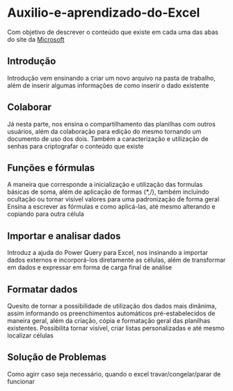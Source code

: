 # Auxilio-e-aprendizado-do-Excel

Com objetivo de descrever o conteúdo que existe em cada uma das abas do site da [Microsoft](https://support.microsoft.com/pt-br/excel)

## Introdução 

Introdução vem ensinando a criar um novo arquivo na pasta de trabalho, além de inserir algumas informações de como inserir o dado existente

## Colaborar

Já nesta parte, nos ensina o compartilhamento das planilhas com outros usuários, além da colaboração para edição do mesmo tornando um documento de uso dos dois.
Também a caracterização e utilização de senhas para criptografar o conteúdo que existe

## Funções e fórmulas

A maneira que corresponde a inicialização e utilização das formulas básicas de soma, além de aplicação de formas (*,/), também incluindo ocultação ou tornar visível valores para uma padronização de forma geral
Ensina a escrever as fórmulas e como aplicá-las, até mesmo alterando e copiando para outra célula

## Importar e analisar dados

Introduz a ajuda do Power Query para Excel, nos insinando a importar dados externos e incorporá-los diretamente as células, além de transformar em dados e expressar em forma de carga final de análise 

## Formatar dados

Quesito de tornar a possibilidade de utilização dos dados mais dinânima, assim informando os preenchimentos automáticos pré-estabelecidos de maneira geral, além da criação, cópia e formatação geral das planilhas existentes.
Possibilita tornar visível, criar listas personalizadas e até mesmo localizar células

## Solução de Problemas

Como agirr caso seja necessário, quando o excel travar/congelar/parar de funcionar

